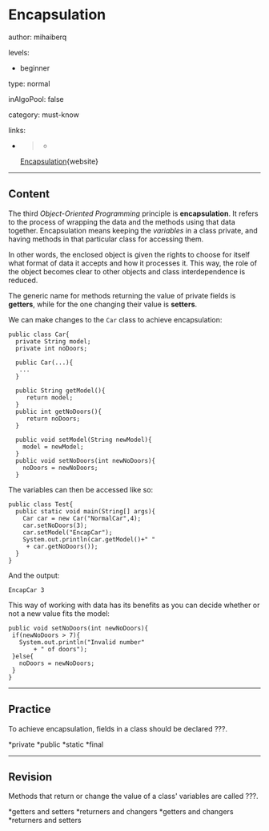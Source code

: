 # Encapsulation
author: mihaiberq

levels:

  - beginner

type: normal

inAlgoPool: false

category: must-know

links:

  - >-
    [Encapsulation](https://www.tutorialspoint.com/java/java_encapsulation.htm){website}

---
## Content

The third *Object-Oriented Programming* principle is **encapsulation**. It refers to the process of wrapping the data and the methods using that data together. Encapsulation means keeping the *variables* in a class private, and having methods in that particular class for accessing them. 

In other words, the enclosed object is given the rights to choose for itself what format of data it accepts and how it processes it. This way, the role of the object becomes clear to other objects and class interdependence is reduced.

The generic name for methods returning the value of private fields is **getters**, while for the one changing their value is **setters**.

We can make changes to the `Car` class to achieve encapsulation:
```
public class Car{
  private String model;
  private int noDoors;

  public Car(...){
   ...
  }

  public String getModel(){
     return model;
  }
  public int getNoDoors(){
     return noDoors;
  }

  public void setModel(String newModel){
    model = newModel;
  }
  public void setNoDoors(int newNoDoors){
    noDoors = newNoDoors;
  }
```
The variables can then be accessed like so:
```
public class Test{
  public static void main(String[] args){
    Car car = new Car("NormalCar",4);
    car.setNoDoors(3);
    car.setModel("EncapCar");
    System.out.println(car.getModel()+" "
     + car.getNoDoors());
  }
}
```
And the output:
```
EncapCar 3
```
This way of working with data has its benefits as you can decide whether or not a new value fits the model:
```
public void setNoDoors(int newNoDoors){
 if(newNoDoors > 7){
   System.out.println("Invalid number"
       + " of doors");
 }else{
   noDoors = newNoDoors;
 }
}
```

---
## Practice

To achieve encapsulation, fields in a class should be declared ???.

*private
*public
*static
*final

---
## Revision

Methods that return or change the value of a class' variables are called ???.

*getters and setters
*returners and changers
*getters and changers
*returners and setters
